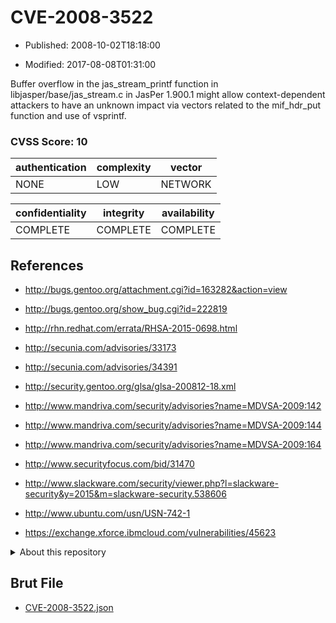 # CVE-2008-3522

- Published: 2008-10-02T18:18:00

- Modified: 2017-08-08T01:31:00

Buffer overflow in the jas_stream_printf function in libjasper/base/jas_stream.c in JasPer 1.900.1 might allow context-dependent attackers to have an unknown impact via vectors related to the mif_hdr_put function and use of vsprintf.

### CVSS Score: **10**

| authentication | complexity | vector |
| --- | --- | --- |
| NONE | LOW | NETWORK |

| confidentiality | integrity | availability |
| --- | --- | --- |
| COMPLETE | COMPLETE | COMPLETE |

## References

* http://bugs.gentoo.org/attachment.cgi?id=163282&action=view

* http://bugs.gentoo.org/show_bug.cgi?id=222819

* http://rhn.redhat.com/errata/RHSA-2015-0698.html

* http://secunia.com/advisories/33173

* http://secunia.com/advisories/34391

* http://security.gentoo.org/glsa/glsa-200812-18.xml

* http://www.mandriva.com/security/advisories?name=MDVSA-2009:142

* http://www.mandriva.com/security/advisories?name=MDVSA-2009:144

* http://www.mandriva.com/security/advisories?name=MDVSA-2009:164

* http://www.securityfocus.com/bid/31470

* http://www.slackware.com/security/viewer.php?l=slackware-security&y=2015&m=slackware-security.538606

* http://www.ubuntu.com/usn/USN-742-1

* https://exchange.xforce.ibmcloud.com/vulnerabilities/45623

<details>
<summary>About this repository</summary> 

  This repository is part of the project [Live Hack CVE](https://github.com/Live-Hack-CVE). Main website can be found [www.live-hack.org](https://www.live-hack.org) 
  
  Made by [Sn0wAlice](https://github.com/Sn0wAlice) for the people that care about security and need to have a feed of the latest CVEs. Hope you enjoy it, don't forget to star the repo and follow me on [Twitter](https://twitter.com/Sn0wAlice) and [Github](https://github.com/Sn0wAlice). And that is my [personnal website](https://www.alice-snow.me/)

  - [Home Page](https://github.com/Live-Hack-CVE)
  - [Framework](https://github.com/Live-Hack-CVE/cve-framework)
  - [CVE database](https://github.com/Live-Hack-CVE/full_database)
  - [Changelog](https://github.com/Live-Hack-CVE/Changelog)
</details>

## Brut File

* [CVE-2008-3522.json](https://raw.githubusercontent.com/Live-Hack-CVE/full_database/main/cves/2008/CVE-2008-3522.json)

